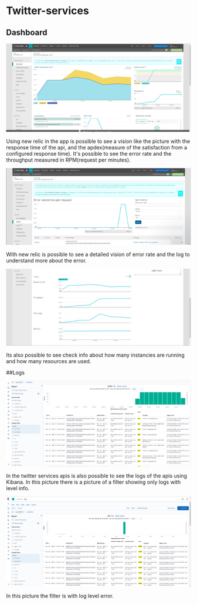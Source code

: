# Twitter-services

## Dashboard
![DashBoardWithThroughput](dashboard_with_throughput_and_response_time.png)

Using new relic in the app is possible to see a vision like the picture with the response time of the api, and the apdex(measure of the satisfaction from a configured response time).
It's possible to see the error rate and the throughput measured in RPM(request per minutes).


![DashBoardWithErrorRate](dashboard_with_error_rate.png)

With new relic is possible to see a detailed vision of error rate and the log to understand more about the error.

![DashBoardContainerInfo](dashboard_container_info.png)

Its also possible to see check info about how many instancies are running and how many resources are used.

##Logs 

![LogWithLevelInfo](logs_with_level_info.png)

In the twitter services apis is also possible to see the logs of the apis using Kibana. In this picture there is a picture
of a filter showing only logs with level info.

![LogWithLevelInfo](logs_with_level_error.png)

In this picture the filter is with log level error.
